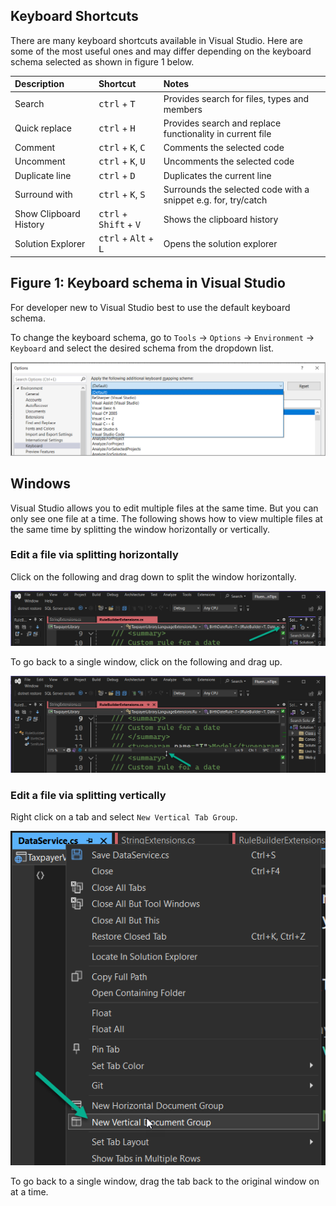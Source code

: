 ## Keyboard Shortcuts

There are many keyboard shortcuts available in Visual Studio. Here are some of the most useful ones and may differ depending on the keyboard schema selected as shown in figure 1 below.

| Description        |   Shortcut    |  Notes   |
|:------------- |:-------------|:-------------|
| Search    | <kbd>ctrl</kbd> + <kbd>T</kbd> | Provides search for files, types and members |
| Quick replace    | <kbd>ctrl</kbd> + <kbd>H</kbd> | Provides search and replace functionality in current file |
| Comment    | <kbd>ctrl</kbd> + <kbd>K</kbd>, <kbd>C</kbd> | Comments the selected code |
| Uncomment    | <kbd>ctrl</kbd> + <kbd>K</kbd>, <kbd>U</kbd> | Uncomments the selected code |
| Duplicate line    | <kbd>ctrl</kbd> + <kbd>D</kbd> | Duplicates the current line |
| Surround with    | <kbd>ctrl</kbd> + <kbd>K</kbd>, <kbd>S</kbd> | Surrounds the selected code with a snippet e.g. for, try/catch |
| Show Clipboard History    | <kbd>ctrl</kbd> + <kbd>Shift</kbd> + <kbd>V</kbd> | Shows the clipboard history |
| Solution Explorer    | <kbd>ctrl</kbd> + <kbd>Alt</kbd> + <kbd>L</kbd> | Opens the solution explorer |


## Figure 1: Keyboard schema in Visual Studio

For developer new to Visual Studio best to use the default keyboard schema. 

To change the keyboard schema, go to `Tools` -> `Options` -> `Environment` -> `Keyboard` and select the desired schema from the dropdown list.

![](assets/figure1.png)

## Windows

Visual Studio allows you to edit multiple files at the same time. But you can only see one file at a time. The following shows how to view multiple files at the same time by splitting the window horizontally or vertically.

### Edit a file via splitting horizontally

Click on the following and drag down to split the window horizontally.

![](assets/figure2.png)

To go back to a single window, click on the following and drag up.

![](assets/figure3.png)

### Edit a file via splitting vertically

Right click on a tab and select `New Vertical Tab Group`.

![](assets/figure4.png)

To go back to a single window, drag the tab back to the original window on at a time.

